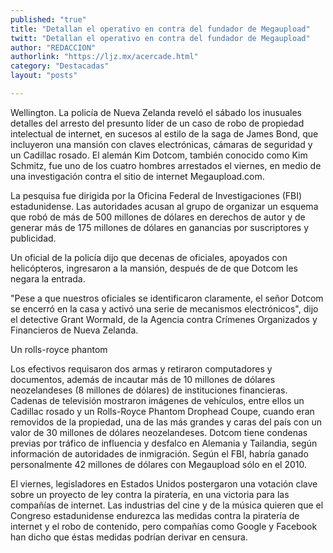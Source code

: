 ```yaml
---
published: "true"
title: "Detallan el operativo en contra del fundador de Megaupload"
twitt: "Detallan el operativo en contra del fundador de Megaupload"
author: "REDACCION"
authorlink: "https://ljz.mx/acercade.html"
category: "Destacadas"
layout: "posts"

---
```



  Wellington. La policía de Nueva Zelanda reveló el sábado los inusuales detalles del arresto del presunto líder de un caso de robo de propiedad intelectual de internet, en sucesos al estilo de la saga de James Bond, que incluyeron una mansión con claves electrónicas, cámaras de seguridad y un Cadillac rosado. El alemán Kim Dotcom, también conocido como Kim Schmitz, fue uno de los cuatro hombres arrestados el viernes, en medio de una investigación contra el sitio de internet Megaupload.com.



  La pesquisa fue dirigida por la Oficina Federal de Investigaciones (FBI) estadunidense. Las autoridades acusan al grupo de organizar un esquema que robó de más de 500 millones de dólares en derechos de autor y de generar más de 175 millones de dólares en ganancias por suscriptores y publicidad.



  Un oficial de la policía dijo que decenas de oficiales, apoyados con helicópteros, ingresaron a la mansión, después de de que Dotcom les negara la entrada.



  "Pese a que nuestros oficiales se identificaron claramente, el señor Dotcom se encerró en la casa y activó una serie de mecanismos electrónicos", dijo el detective Grant Wormald, de la Agencia contra Crímenes Organizados y Financieros de Nueva Zelanda.



  Un rolls-royce phantom



  Los efectivos requisaron dos armas y retiraron computadores y documentos, además de incautar más de 10 millones de dólares neozelandeses (8 millones de dólares) de instituciones financieras. Cadenas de televisión mostraron imágenes de vehículos, entre ellos un Cadillac rosado y un Rolls-Royce Phantom Drophead Coupe, cuando eran removidos de la propiedad, una de las más grandes y caras del país con un valor de 30 millones de dólares neozelandeses. Dotcom tiene condenas previas por tráfico de influencia y desfalco en Alemania y Tailandia, según información de autoridades de inmigración. Según el FBI, habría ganado personalmente 42 millones de dólares con Megaupload sólo en el 2010.



  El viernes, legisladores en Estados Unidos postergaron una votación clave sobre un proyecto de ley contra la piratería, en una victoria para las compañías de internet. Las industrias del cine y de la música quieren que el Congreso estadunidense endurezca las medidas contra la piratería de internet y el robo de contenido, pero compañías como Google y Facebook han dicho que éstas medidas podrían derivar en censura.

